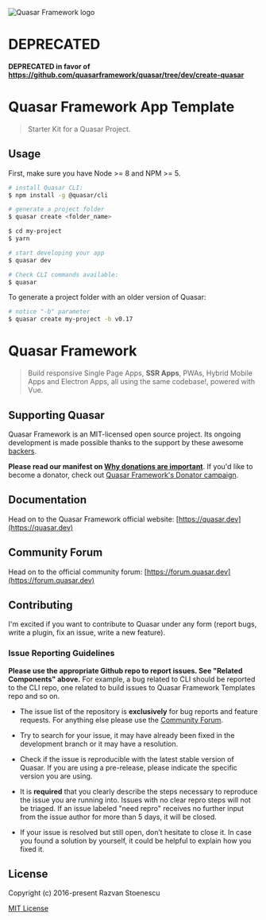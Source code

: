 ![Quasar Framework logo](https://cdn.quasar.dev/logo-v2/header.png)

# DEPRECATED
**DEPRECATED in favor of https://github.com/quasarframework/quasar/tree/dev/create-quasar**

# Quasar Framework App Template

> Starter Kit for a Quasar Project.

## Usage

First, make sure you have Node >= 8 and NPM >= 5.

``` bash
# install Quasar CLI:
$ npm install -g @quasar/cli

# generate a project folder
$ quasar create <folder_name>

$ cd my-project
$ yarn

# start developing your app
$ quasar dev

# Check CLI commands available:
$ quasar
```

To generate a project folder with an older version of Quasar:

``` bash
# notice "-b" parameter
$ quasar create my-project -b v0.17
```

# Quasar Framework

> Build responsive Single Page Apps, **SSR Apps**, PWAs, Hybrid Mobile Apps and Electron Apps, all using the same codebase!, powered with Vue.

## Supporting Quasar

Quasar Framework is an MIT-licensed open source project. Its ongoing development is made possible thanks to the support by these awesome [backers](https://github.com/rstoenescu/quasar-framework/blob/dev/backers.md).

**Please read our manifest on [Why donations are important](https://quasar.dev/why-donate)**. If you'd like to become a donator, check out [Quasar Framework's Donator campaign](https://donate.quasar.dev).

## Documentation

Head on to the Quasar Framework official website: [https://quasar.dev](https://quasar.dev)

## Community Forum

Head on to the official community forum: [https://forum.quasar.dev](https://forum.quasar.dev)

## Contributing

I'm excited if you want to contribute to Quasar under any form (report bugs, write a plugin, fix an issue, write a new feature).

### Issue Reporting Guidelines

**Please use the appropriate Github repo to report issues. See "Related Components" above.** For example, a bug related to CLI should be reported to the CLI repo, one related to build issues to Quasar Framework Templates repo and so on.

- The issue list of the repository is **exclusively** for bug reports and feature requests. For anything else please use the [Community Forum](https://forum.quasar.dev).

- Try to search for your issue, it may have already been fixed in the development branch or it may have a resolution.

- Check if the issue is reproducible with the latest stable version of Quasar. If you are using a pre-release, please indicate the specific version you are using.

- It is **required** that you clearly describe the steps necessary to reproduce the issue you are running into. Issues with no clear repro steps will not be triaged. If an issue labeled "need repro" receives no further input from the issue author for more than 5 days, it will be closed.

- If your issue is resolved but still open, don’t hesitate to close it. In case you found a solution by yourself, it could be helpful to explain how you fixed it.

## License

Copyright (c) 2016-present Razvan Stoenescu

[MIT License](http://en.wikipedia.org/wiki/MIT_License)
